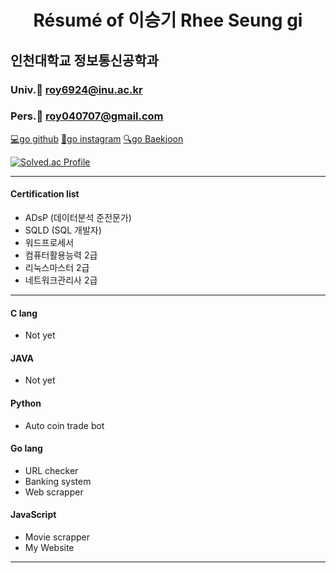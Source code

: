 # **<center>Résumé of 이승기 Rhee Seung gi</center>** 
## **인천대학교 정보통신공학과**
### Univ.📧 roy6924@inu.ac.kr
### Pers.📧 roy040707@gmail.com


[💻go github](https://github.com/roypower6?tab=repositories)
[📱go instagram](https://www.instagram.com/seunggi860/)
[🔍go Baekjoon](https://www.acmicpc.net/user/roy6924)

[![Solved.ac Profile](http://mazassumnida.wtf/api/v2/generate_badge?boj=roy6924)](https://solved.ac/roy6924/)

* * *


#### Certification list
* ADsP (데이터분석 준전문가)
* SQLD (SQL 개발자)
* 워드프로세서
* 컴퓨터활용능력 2급
* 리눅스마스터 2급
* 네트워크관리사 2급


* * *

#### C lang
* Not yet

#### JAVA
* Not yet

#### Python
* Auto coin trade bot

#### Go lang
* URL checker
* Banking system
* Web scrapper

#### JavaScript
* Movie scrapper
* My Website

* * *

